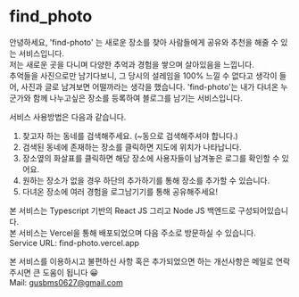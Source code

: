 # find_photo

안녕하세요, 'find-photo' 는 새로운 장소를 찾아 사람들에게 공유와 추천을 해줄 수 있는 서비스입니다.  
저는 새로운 곳을 다니며 다양한 추억과 경험을 쌓으며 살아있음을 느낍니다.  
추억들을 사진으로만 남기다보니, 그 당시의 설레임을 100% 느낄 수 없다고 생각이 들어, 사진과 글로 남겨보면 어떨까라는 생각을 했습니다. 'find-photo'는 내가 다녀온 누군가와 함께 나누고싶은 장소를 등록하여 블로그를 남기는 서비스입니다.

서비스 사용방법은 다음과 같습니다.

1. 찾고자 하는 동네를 검색해주세요. (~동으로 검색해주셔야 합니다.)
2. 검색된 동네에 존재하는 장소를 클릭하면 지도에 위치가 나타납니다.
3. 장소옆의 화살표를 클릭하면 해당 장소에 사용자들이 남겨놓은 로그를 확인할 수 있어요.
4. 원하는 장소가 없을 경우 하단의 추가하기를 통해 장소를 추가할 수 있습니다.
5. 다녀온 장소에 여러 경험을 로그남기기를 통해 공유해주세요!

본 서비스는 Typescript 기반의 React JS 그리고 Node JS 백엔드로 구성되어있습니다.  
본 서비스는 Vercel을 통해 배포되었으며 다음 주소로 방문하실 수 있습니다.  
Service URL: find-photo.vercel.app

본 서비스를 이용하시고 불편하신 사항 혹은 추가되었으면 하는 개선사항은 메일로 연락주시면 큰 도움이 됩니다 😀  
Mail: gusbms0627@gmail.com

